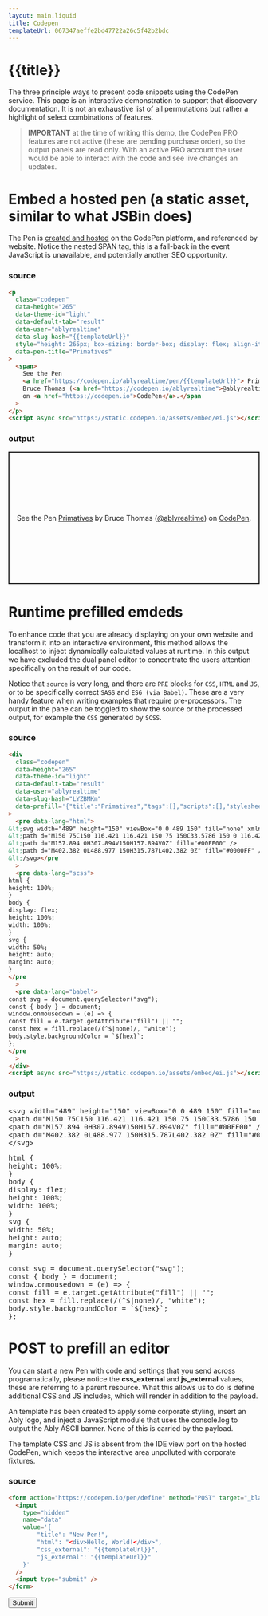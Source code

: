 ```yaml
---
layout: main.liquid
title: Codepen
templateUrl: 067347aeffe2bd47722a26c5f42b2bdc
---
```


# {{title}}

The three principle ways to present code snippets using the CodePen service. This page is an interactive demonstration to support that discovery documentation. It is not an exhaustive list of all permutations but rather a highlight of select combinations of features.

> **IMPORTANT** at the time of writing this demo, the CodePen PRO features are not active (these are pending purchase order), so the output panels are read only. With an active PRO account the user would be able to interact with the code and see live changes an updates.

# **Embed a hosted pen (a static asset, similar to what JSBin does)**

The Pen is [created and hosted](https://codepen.io/ablyrealtime/pen/{{templateUrl}}?editors=0010) on the CodePen platform, and referenced by website. Notice the nested SPAN tag, this is a fall-back in the event JavaScript is unavailable, and potentially another SEO opportunity.

### source

```html
<p
  class="codepen"
  data-height="265"
  data-theme-id="light"
  data-default-tab="result"
  data-user="ablyrealtime"
  data-slug-hash="{{templateUrl}}"
  style="height: 265px; box-sizing: border-box; display: flex; align-items: center; justify-content: center; border: 2px solid; margin: 1em 0; padding: 1em;"
  data-pen-title="Primatives"
>
  <span>
    See the Pen
    <a href="https://codepen.io/ablyrealtime/pen/{{templateUrl}}"> Primatives</a> by
    Bruce Thomas (<a href="https://codepen.io/ablyrealtime">@ablyrealtime</a>)
    on <a href="https://codepen.io">CodePen</a>.</span
  >
</p>
<script async src="https://static.codepen.io/assets/embed/ei.js"></script>
```

### output

<p
  class="codepen"
  data-height="365"
  data-theme-id="light"
  data-default-tab="js,result"
  data-user="ablyrealtime"
  data-slug-hash="LYZBMKm"
  style="height: 265px; box-sizing: border-box; display: flex; align-items: center; justify-content: center; border: 2px solid; margin: 1em 0; padding: 1em;"
  data-pen-title="Primatives"
>
  <span>
    See the Pen
    <a href="https://codepen.io/ablyrealtime/pen/{{templateUrl}}"> Primatives</a> by
    Bruce Thomas (<a href="https://codepen.io/ablyrealtime">@ablyrealtime</a>)
    on <a href="https://codepen.io">CodePen</a>.</span
  >
</p>
<script async src="https://static.codepen.io/assets/embed/ei.js"></script>

# **Runtime prefilled emdeds**

To enhance code that you are already displaying on your own website and transform it into an interactive environment, this method allows the localhost to inject dynamically calculated values at runtime. In this output we have excluded the dual panel editor to concentrate the users attention specifically on the result of our code.

Notice that `source` is very long, and there are `PRE` blocks for `CSS`, `HTML` and `JS`, or to be specifically correct `SASS` and `ES6 (via Babel)`. These are a very handy feature when writing examples that require pre-processors. The output in the pane can be toggled to show the source or the processed output, for example the `CSS` generated by `SCSS`.

### source

```html
<div
  class="codepen"
  data-height="265"
  data-theme-id="light"
  data-default-tab="result"
  data-user="ablyrealtime"
  data-slug-hash="LYZBMKm"
  data-prefill='{"title":"Primatives","tags":[],"scripts":[],"stylesheets":[]}'
>
  <pre data-lang="html">
&lt;svg width="489" height="150" viewBox="0 0 489 150" fill="none" xmlns="http://www.w3.org/2000/svg">
&lt;path d="M150 75C150 116.421 116.421 150 75 150C33.5786 150 0 116.421 0 75C0 33.5786 33.5786 0 75 0C116.421 0 150 33.5786 150 75Z" fill="#FF0000" />
&lt;path d="M157.894 0H307.894V150H157.894V0Z" fill="#00FF00" />
&lt;path d="M402.382 0L488.977 150H315.787L402.382 0Z" fill="#0000FF" />
&lt;/svg></pre
  >
  <pre data-lang="scss">
html {
height: 100%;
}
body {
display: flex;
height: 100%;
width: 100%;
}
svg {
width: 50%;
height: auto;
margin: auto;
}
</pre
  >
  <pre data-lang="babel">
const svg = document.querySelector("svg");
const { body } = document;
window.onmousedown = (e) => {
const fill = e.target.getAttribute("fill") || "";
const hex = fill.replace(/(^$|none)/, "white");
body.style.backgroundColor = `${hex}`;
};
</pre
  >
</div>
<script async src="https://static.codepen.io/assets/embed/ei.js"></script>
```

### output

<div class="codepen" data-height="465" data-theme-id="light" data-default-tab="result" data-user="ablyrealtime" data-slug-hash="LYZBMKm" data-prefill='{"title":"Primatives","tags":[],"scripts":[],"stylesheets":[]}'>
<pre data-lang="html">
&lt;svg width="489" height="150" viewBox="0 0 489 150" fill="none" xmlns="http://www.w3.org/2000/svg">
&lt;path d="M150 75C150 116.421 116.421 150 75 150C33.5786 150 0 116.421 0 75C0 33.5786 33.5786 0 75 0C116.421 0 150 33.5786 150 75Z" fill="#FF0000" />
&lt;path d="M157.894 0H307.894V150H157.894V0Z" fill="#00FF00" />
&lt;path d="M402.382 0L488.977 150H315.787L402.382 0Z" fill="#0000FF" />
&lt;/svg></pre>
<pre data-lang="scss">html {
height: 100%;
}
body {
display: flex;
height: 100%;
width: 100%;
}
svg {
width: 50%;
height: auto;
margin: auto;
}
</pre>
<pre data-lang="babel">const svg = document.querySelector("svg");
const { body } = document;
window.onmousedown = (e) => {
const fill = e.target.getAttribute("fill") || "";
const hex = fill.replace(/(^$|none)/, "white");
body.style.backgroundColor = `${hex}`;
};
</pre></div>
<script async src="https://static.codepen.io/assets/embed/ei.js"></script>

# **POST to prefill an editor**

You can start a new Pen with code and settings that you send across programatically, please notice the **css_external** and **js_external** values, these are referring to a parent resource.
What this allows us to do is define additional CSS and JS includes, which will render in addition to the payload.

An template has been created to apply some corporate styling, insert an Ably logo, and inject a JavaScript module that uses the console.log to output the Ably ASCII banner.
None of this is carried by the payload.

The template CSS and JS is absent from the IDE view port on the hosted CodePen, which keeps the interactive area unpolluted with corporate fixtures.

<div class="template-url"></div>


### source

```html
<form action="https://codepen.io/pen/define" method="POST" target="_blank">
  <input
    type="hidden"
    name="data"
    value='{
        "title": "New Pen!",
        "html": "<div>Hello, World!</div>",
        "css_external": "{{templateUrl}}",
        "js_external": "{{templateUrl}}"
    }'
  />
  <input type="submit" />
</form>
```

<form action="https://codepen.io/pen/define" method="POST" target="_blank" id="payloader">
  <input
    type="hidden"
    name="data"
    value='{"title": "New Pen!", "html": "<div>Hello, World!</div>", "css_external": "https://codepen.io/ablyrealtime/pen/{{templateUrl}}", "js_external": "https://codepen.io/ablyrealtime/pen/{{templateUrl}}"}'
  />
  <input type="submit" />
</form>

